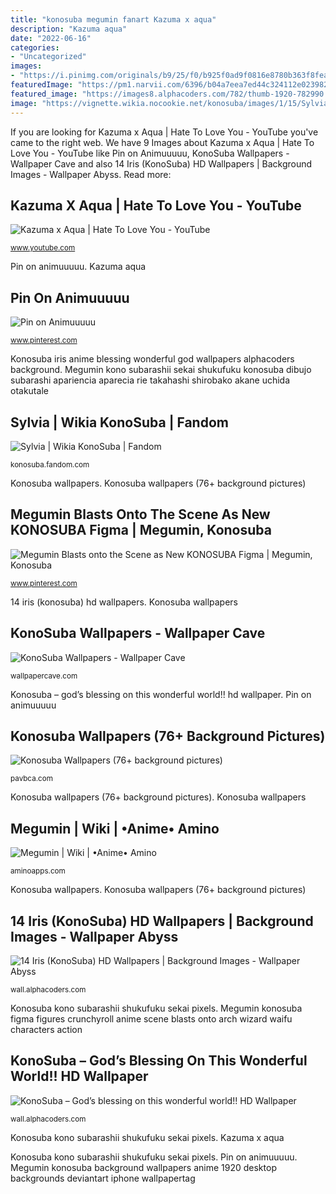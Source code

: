 ```yaml
---
title: "konosuba megumin fanart Kazuma x aqua"
description: "Kazuma aqua"
date: "2022-06-16"
categories:
- "Uncategorized"
images:
- "https://i.pinimg.com/originals/b9/25/f0/b925f0ad9f0816e8780b363f8fea52af.jpg"
featuredImage: "https://pm1.narvii.com/6396/b04a7eea7ed44c324112e023982c857ebf506a50_hq.jpg"
featured_image: "https://images8.alphacoders.com/782/thumb-1920-782990.png"
image: "https://vignette.wikia.nocookie.net/konosuba/images/1/15/Sylvia_3.png/revision/latest?cb=20181117010725&amp;path-prefix=es"
---
```


If you are looking for Kazuma x Aqua | Hate To Love You - YouTube you've came to the right web. We have 9 Images about Kazuma x Aqua | Hate To Love You - YouTube like Pin on Animuuuuu, KonoSuba Wallpapers - Wallpaper Cave and also 14 Iris (KonoSuba) HD Wallpapers | Background Images - Wallpaper Abyss. Read more:

## Kazuma X Aqua | Hate To Love You - YouTube

![Kazuma x Aqua | Hate To Love You - YouTube](https://i.ytimg.com/vi/fsrJu5eh_7c/maxresdefault.jpg "Megumin blasts onto the scene as new konosuba figma")

<small>www.youtube.com</small>

Pin on animuuuuu. Kazuma aqua

## Pin On Animuuuuu

![Pin on Animuuuuu](https://i.pinimg.com/originals/5d/52/9f/5d529fe99702930c39fe9b9fd90cf438.jpg "Konosuba wallpapers")

<small>www.pinterest.com</small>

Konosuba iris anime blessing wonderful god wallpapers alphacoders background. Megumin kono subarashii sekai shukufuku konosuba dibujo subarashi apariencia aparecia rie takahashi shirobako akane uchida otakutale

## Sylvia | Wikia KonoSuba | Fandom

![Sylvia | Wikia KonoSuba | Fandom](https://vignette.wikia.nocookie.net/konosuba/images/1/15/Sylvia_3.png/revision/latest?cb=20181117010725&amp;path-prefix=es "Megumin konosuba background wallpapers anime 1920 desktop backgrounds deviantart iphone wallpapertag")

<small>konosuba.fandom.com</small>

Konosuba wallpapers. Konosuba wallpapers (76+ background pictures)

## Megumin Blasts Onto The Scene As New KONOSUBA Figma | Megumin, Konosuba

![Megumin Blasts onto the Scene as New KONOSUBA Figma | Megumin, Konosuba](https://i.pinimg.com/originals/b9/25/f0/b925f0ad9f0816e8780b363f8fea52af.jpg "Konosuba wallpapers (76+ background pictures)")

<small>www.pinterest.com</small>

14 iris (konosuba) hd wallpapers. Konosuba wallpapers

## KonoSuba Wallpapers - Wallpaper Cave

![KonoSuba Wallpapers - Wallpaper Cave](https://wallpapercave.com/wp/wp1965907.png "Megumin blasts onto the scene as new konosuba figma")

<small>wallpapercave.com</small>

Konosuba – god’s blessing on this wonderful world!! hd wallpaper. Pin on animuuuuu

## Konosuba Wallpapers (76+ Background Pictures)

![Konosuba Wallpapers (76+ background pictures)](http://pavbca.com/walldb/original/1/6/9/68052.jpg "Megumin konosuba background wallpapers anime 1920 desktop backgrounds deviantart iphone wallpapertag")

<small>pavbca.com</small>

Konosuba wallpapers (76+ background pictures). Konosuba wallpapers

## Megumin | Wiki | •Anime• Amino

![Megumin | Wiki | •Anime• Amino](https://pm1.narvii.com/6396/b04a7eea7ed44c324112e023982c857ebf506a50_hq.jpg "Konosuba iris anime blessing wonderful god wallpapers alphacoders background")

<small>aminoapps.com</small>

Konosuba wallpapers. Konosuba wallpapers (76+ background pictures)

## 14 Iris (KonoSuba) HD Wallpapers | Background Images - Wallpaper Abyss

![14 Iris (KonoSuba) HD Wallpapers | Background Images - Wallpaper Abyss](https://images2.alphacoders.com/754/754947.png "Konosuba iris anime blessing wonderful god wallpapers alphacoders background")

<small>wall.alphacoders.com</small>

Konosuba kono subarashii shukufuku sekai pixels. Megumin konosuba figma figures crunchyroll anime scene blasts onto arch wizard waifu characters action

## KonoSuba – God’s Blessing On This Wonderful World!! HD Wallpaper

![KonoSuba – God’s blessing on this wonderful world!! HD Wallpaper](https://images8.alphacoders.com/782/thumb-1920-782990.png "Megumin kono subarashii sekai shukufuku konosuba dibujo subarashi apariencia aparecia rie takahashi shirobako akane uchida otakutale")

<small>wall.alphacoders.com</small>

Konosuba kono subarashii shukufuku sekai pixels. Kazuma x aqua

Konosuba kono subarashii shukufuku sekai pixels. Pin on animuuuuu. Megumin konosuba background wallpapers anime 1920 desktop backgrounds deviantart iphone wallpapertag
